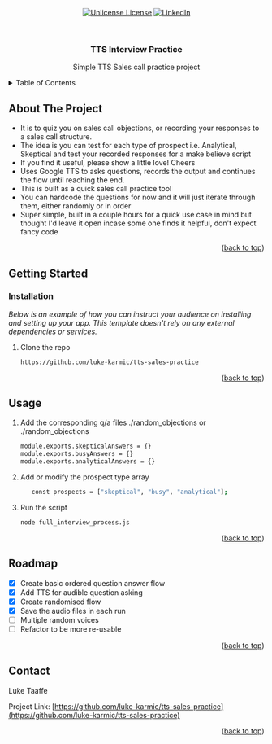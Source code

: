 <div align="center">

  [![Unlicense License][license-shield]][license-url]
  [![LinkedIn][linkedin-shield]][linkedin-url]

</div>


<!-- PROJECT LOGO -->
<br />
<div align="center">
  <h3 align="center">TTS Interview Practice</h3>

  <p align="center">
    Simple TTS Sales call practice project
  </p>
</div>



<!-- TABLE OF CONTENTS -->
<details>
  <summary>Table of Contents</summary>
  <ol>
    <li>
      <a href="#about-the-project">About The Project</a>
      <ul>
        <li><a href="#built-with">Built With</a></li>
      </ul>
    </li>
    <li>
      <a href="#getting-started">Getting Started</a>
      <ul>
        <li><a href="#prerequisites">Prerequisites</a></li>
        <li><a href="#installation">Installation</a></li>
      </ul>
    </li>
    <li><a href="#usage">Usage</a></li>
    <li><a href="#roadmap">Roadmap</a></li>
    <li><a href="#contact">Contact</a></li>
  </ol>
</details>



<!-- ABOUT THE PROJECT -->
## About The Project

* It is to quiz you on sales call objections, or recording your responses to a sales call structure.
* The idea is you can test for each type of prospect i.e. Analytical, Skeptical and test your recorded responses for a make believe script
* If you find it useful, please show a little love! Cheers
* Uses Google TTS to asks questions, records the output and continues the flow until reaching the end.
* This is built as a quick sales call practice tool
* You can hardcode the questions for now and it will just iterate through them, either randomly or in order
* Super simple, built in a couple hours for a quick use case in mind but thought I'd leave it open incase some one finds it helpful, don't expect fancy code


<p align="right">(<a href="#readme-top">back to top</a>)</p>

<!-- GETTING STARTED -->
## Getting Started

### Installation

_Below is an example of how you can instruct your audience on installing and setting up your app. This template doesn't rely on any external dependencies or services._

1. Clone the repo
   ```sh
   https://github.com/luke-karmic/tts-sales-practice
   ```

<p align="right">(<a href="#readme-top">back to top</a>)</p>



<!-- USAGE EXAMPLES -->
## Usage

1. Add the corresponding q/a files ./random_objections or ./random_objections
   ```sh
   module.exports.skepticalAnswers = {}
   module.exports.busyAnswers = {}
   module.exports.analyticalAnswers = {}
   ```
2. Add or modify the prospect type array
   ```sh
      const prospects = ["skeptical", "busy", "analytical"];
   ```
3. Run the script
   ```sh
   node full_interview_process.js
   ```

<p align="right">(<a href="#readme-top">back to top</a>)</p>



<!-- ROADMAP -->
## Roadmap

- [x] Create basic ordered question answer flow
- [x] Add TTS for audible question asking
- [x] Create randomised flow
- [x] Save the audio files in each run
- [ ] Multiple random voices
- [ ] Refactor to be more re-usable

<p align="right">(<a href="#readme-top">back to top</a>)</p>


<!-- CONTACT -->
## Contact

Luke Taaffe

Project Link: [https://github.com/luke-karmic/tts-sales-practice](https://github.com/luke-karmic/tts-sales-practice)

<p align="right">(<a href="#readme-top">back to top</a>)</p>


<!-- MARKDOWN LINKS & IMAGES -->
<!-- https://www.markdownguide.org/basic-syntax/#reference-style-links -->
[contributors-shield]: https://img.shields.io/github/contributors/othneildrew/Best-README-Template.svg?style=for-the-badge
[contributors-url]: https://github.com/othneildrew/Best-README-Template/graphs/contributors
[forks-shield]: https://img.shields.io/github/forks/othneildrew/Best-README-Template.svg?style=for-the-badge
[forks-url]: https://github.com/othneildrew/Best-README-Template/network/members
[stars-shield]: https://img.shields.io/github/stars/othneildrew/Best-README-Template.svg?style=for-the-badge
[stars-url]: https://github.com/othneildrew/Best-README-Template/stargazers
[issues-shield]: https://img.shields.io/github/issues/othneildrew/Best-README-Template.svg?style=for-the-badge
[issues-url]: https://github.com/othneildrew/Best-README-Template/issues
[license-shield]: https://img.shields.io/github/license/othneildrew/Best-README-Template.svg?style=for-the-badge
[license-url]: https://github.com/othneildrew/Best-README-Template/blob/master/LICENSE.txt
[linkedin-shield]: https://img.shields.io/badge/-LinkedIn-black.svg?style=for-the-badge&logo=linkedin&colorB=555
[linkedin-url]: https://www.linkedin.com/in/luketaaffe/
[go-shield]: https://img.shields.io/badge/Go-00ADD8?logo=Go&logoColor=white&style=for-the-badge